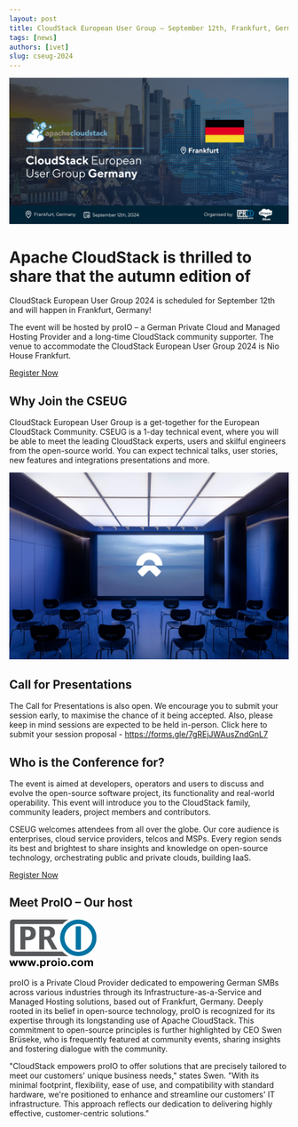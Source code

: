 ```yaml
---
layout: post
title: CloudStack European User Group – September 12th, Frankfurt, Germany
tags: [news]
authors: [ivet]
slug: cseug-2024
---
```



![](banner.jpg "Blog Header Image")


# Apache CloudStack is thrilled to share that the autumn edition of
  CloudStack European User Group 2024 is scheduled for September 12th
  and will happen in Frankfurt, Germany!

The event will be hosted by proIO – а German Private Cloud and Managed
Hosting Provider and a long-time CloudStack community supporter. The
venue to accommodate the CloudStack European User Group 2024 is Nio
House Frankfurt.

<!-- truncate -->

<div class="col col-3 col-lg text-center">
<a class="button button--primary"
href="https://www.eventbrite.co.uk/e/cloudstack-european-user-group-germany-tickets-879369205967" target="_blank">Register Now</a>
</div>


## Why Join the CSEUG

CloudStack European User Group is a get-together for the European
CloudStack Community. CSEUG is a 1-day technical event, where you will
be able to meet the leading CloudStack experts, users and skilful
engineers from the open-source world. You can expect technical talks,
user stories, new features and integrations presentations and more.

![](presentation.jpg "empty presentation room")

## Call for Presentations

The Call for Presentations is also open. We encourage you to submit
your session early, to maximise the chance of it being accepted. Also,
please keep in mind sessions are expected to be held in-person. Click
here to submit your session proposal -
https://forms.gle/7gREjJWAusZndGnL7

## Who is the Conference for?

The event is aimed at developers, operators and users to discuss and
evolve the open-source software project, its functionality and
real-world operability. This event will introduce you to the
CloudStack family, community leaders, project members and
contributors.

CSEUG welcomes attendees from all over the globe. Our core audience is
enterprises, cloud service providers, telcos and MSPs. Every region
sends its best and brightest to share insights and knowledge on
open-source technology, orchestrating public and private clouds,
building IaaS.

<div class="col col-3 col-lg text-center">
<a class="button button--primary"
href="https://www.eventbrite.co.uk/e/cloudstack-european-user-group-germany-tickets-879369205967" target="_blank">Register Now</a>
</div>

## Meet ProIO – Our host 

[![](proio-logo.png "proIO")](https://www.proIO.com/)

proIO is a Private Cloud Provider dedicated to empowering German SMBs
across various industries through its Infrastructure-as-a-Service and
Managed Hosting solutions, based out of Frankfurt, Germany. Deeply
rooted in its belief in open-source technology, proIO is recognized
for its expertise through its longstanding use of Apache
CloudStack. This commitment to open-source principles is further
highlighted by CEO Swen Brüseke, who is frequently featured at
community events, sharing insights and fostering dialogue with the
community.
 
"CloudStack empowers proIO to offer solutions that are precisely
tailored to meet our customers' unique business needs," states
Swen. "With its minimal footprint, flexibility, ease of use, and
compatibility with standard hardware, we're positioned to enhance and
streamline our customers' IT infrastructure. This approach reflects
our dedication to delivering highly effective, customer-centric
solutions."
